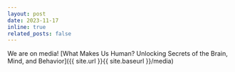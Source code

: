 ```yaml
---
layout: post
date: 2023-11-17
inline: true
related_posts: false
---
```


We are on media! [What Makes Us Human? Unlocking Secrets of the Brain, Mind, and Behavior]({{ site.url }}{{ site.baseurl }}/media)
